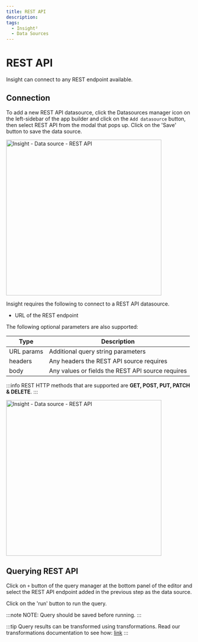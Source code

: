 ```yaml
---
title: REST API
description: 
tags:
  - Insight²
  - Data Sources
---
```


# REST API

Insight can connect to any REST endpoint available.

## Connection

To add a new REST API datasource, click the Datasources manager icon on the left-sidebar of the app builder and click on the `Add datasource` button, then select REST API from the modal that pops up.
Click on the 'Save' button to save the data source.

<img class="screenshot-full" src="/_images/insight2/datasource-reference/rest-api/rest-api.gif" alt="Insight - Data source - REST API" height="420"/>

Insight requires the following to connect to a REST API  datasource.

- URL of the REST endpoint

The following optional parameters are also supported:

   | Type         | Description |
   | -----------  | ----------- |
   | URL params   | Additional query string parameters|
   | headers      | Any headers the REST API source requires|
   | body         | Any values or fields the REST API source requires|

:::info
REST HTTP methods that are supported are **GET, POST, PUT, PATCH &amp; DELETE**.
:::

<img class="screenshot-full" src="/_images/insight2/datasource-reference/rest-api/rest-api-values.gif" alt="Insight - Data source - REST API" height="420"/>

## Querying REST API
Click on `+` button of the query manager at the bottom panel of the editor and select the REST API endpoint added in the previous step as the data source.

Click on the 'run' button to run the query.

:::note
NOTE: Query should be saved before running.
:::

:::tip
Query results can be transformed using transformations. Read our transformations documentation to see how: [link](/docs/tutorial/transformations)
:::
